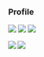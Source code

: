 ### Profile

<img src="https://img.shields.io/static/v1?logo=rust&label=like&message=rust&color=607D8B"> <img src="https://img.shields.io/static/v1?logo=go&label=like&message=go&color=00BCD4"> <img src="https://img.shields.io/static/v1?logo=python&label=like&message=python&color=FFC107&logoColor=FFC107">

<a href="https://github-readme-stats.vercel.app/api?username=rinatz&show_icons=true">
  <img align="left" src="https://github-readme-stats.vercel.app/api?username=rinatz&show_icons=true" />
</a>

<a href="https://github-readme-stats.vercel.app/api/top-langs/?username=rinatz&hide=html,Makefile,Roff">
  <img align="left" src="https://github-readme-stats.vercel.app/api/top-langs/?username=rinatz&hide=Makefile,Roff" />
</a>

